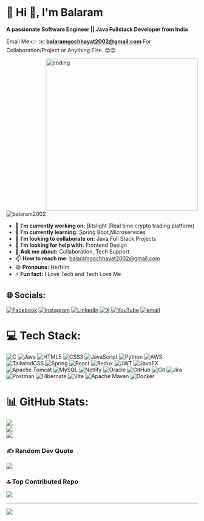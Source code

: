 # 💫 Hi 👋, I'm Balaram
**A passionate Software Engineer || Java Fullstack Developer from India**

Email Me 👉 ✉️ **balaramgochhayat2002@gmail.com** For Collaboration/Project or Anything Else. 😊😊

<img align="right" alt="coding" width="400" src="https://user-images.githubusercontent.com/55389276/140866485-8fb1c876-9a8f-4d6a-98dc-08c4981eaf70.gif">
<p align="left"> <img src="https://komarev.com/ghpvc/?username=balaram2002&label=Profile%20views&color=0e75b6&style=flat" alt="balaram2002" /> </p>

- 🔭 **I’m currently working on:** Bitslight (Real time crypto trading platform)
- 🌱 **I’m currently learning:** Spring Boot,Microservices
- 👯 **I’m looking to collaborate on:** Java Full Stack Projects
- 🤔 **I’m looking for help with:** Frontend Design
- 💬 **Ask me about:** Collaboration, Tech Support
- 📫 **How to reach me:** balaramgochhayat2002@gmail.com
- 😄 **Pronouns:** He/Him
- ⚡ **Fun fact:** I Love Tech and Tech Love Me


## 🌐 Socials:
[![Facebook](https://img.shields.io/badge/Facebook-%231877F2.svg?logo=Facebook&logoColor=white)](https://facebook.com/balaram.gochhayat.963) [![Instagram](https://img.shields.io/badge/Instagram-%23E4405F.svg?logo=Instagram&logoColor=white)](https://instagram.com/prince_rudra_7978) [![LinkedIn](https://img.shields.io/badge/LinkedIn-%230077B5.svg?logo=linkedin&logoColor=white)](https://linkedin.com/in/balaram2002) [![X](https://img.shields.io/badge/X-black.svg?logo=X&logoColor=white)](https://x.com/balaram34165445) [![YouTube](https://img.shields.io/badge/YouTube-%23FF0000.svg?logo=YouTube&logoColor=white)](https://youtube.com/@balarambalaram2002) [![email](https://img.shields.io/badge/Email-D14836?logo=gmail&logoColor=white)](mailto:balaramgochhayat2002@gmail.com) 


# 💻 Tech Stack:
![C](https://img.shields.io/badge/c-%2300599C.svg?style=for-the-badge&logo=c&logoColor=white) ![Java](https://img.shields.io/badge/java-%23ED8B00.svg?style=for-the-badge&logo=openjdk&logoColor=white) ![HTML5](https://img.shields.io/badge/html5-%23E34F26.svg?style=for-the-badge&logo=html5&logoColor=white) ![CSS3](https://img.shields.io/badge/css3-%231572B6.svg?style=for-the-badge&logo=css3&logoColor=white) ![JavaScript](https://img.shields.io/badge/javascript-%23323330.svg?style=for-the-badge&logo=javascript&logoColor=%23F7DF1E) ![Python](https://img.shields.io/badge/python-3670A0?style=for-the-badge&logo=python&logoColor=ffdd54) ![AWS](https://img.shields.io/badge/AWS-%23FF9900.svg?style=for-the-badge&logo=amazon-aws&logoColor=white) ![TailwindCSS](https://img.shields.io/badge/tailwindcss-%2338B2AC.svg?style=for-the-badge&logo=tailwind-css&logoColor=white) ![Spring](https://img.shields.io/badge/spring-%236DB33F.svg?style=for-the-badge&logo=spring&logoColor=white) ![React](https://img.shields.io/badge/react-%2320232a.svg?style=for-the-badge&logo=react&logoColor=%2361DAFB) ![Redux](https://img.shields.io/badge/redux-%23593d88.svg?style=for-the-badge&logo=redux&logoColor=white) ![JWT](https://img.shields.io/badge/JWT-black?style=for-the-badge&logo=JSON%20web%20tokens) ![JavaFX](https://img.shields.io/badge/javafx-%23FF0000.svg?style=for-the-badge&logo=javafx&logoColor=white) ![Apache Tomcat](https://img.shields.io/badge/apache%20tomcat-%23F8DC75.svg?style=for-the-badge&logo=apache-tomcat&logoColor=black) ![MySQL](https://img.shields.io/badge/mysql-4479A1.svg?style=for-the-badge&logo=mysql&logoColor=white) ![Netlify](https://img.shields.io/badge/netlify-%23000000.svg?style=for-the-badge&logo=netlify&logoColor=#00C7B7) ![Oracle](https://img.shields.io/badge/Oracle-F80000?style=for-the-badge&logo=oracle&logoColor=white) ![GitHub](https://img.shields.io/badge/github-%23121011.svg?style=for-the-badge&logo=github&logoColor=white) ![Git](https://img.shields.io/badge/git-%23F05033.svg?style=for-the-badge&logo=git&logoColor=white) ![Jira](https://img.shields.io/badge/jira-%230A0FFF.svg?style=for-the-badge&logo=jira&logoColor=white) ![Postman](https://img.shields.io/badge/Postman-FF6C37?style=for-the-badge&logo=postman&logoColor=white) ![Hibernate](https://img.shields.io/badge/Hibernate-59666C?style=for-the-badge&logo=Hibernate&logoColor=white) ![Vite](https://img.shields.io/badge/vite-%23646CFF.svg?style=for-the-badge&logo=vite&logoColor=white) ![Apache Maven](https://img.shields.io/badge/Apache%20Maven-C71A36?style=for-the-badge&logo=Apache%20Maven&logoColor=white) ![Docker](https://img.shields.io/badge/docker-%230db7ed.svg?style=for-the-badge&logo=docker&logoColor=white)

# 📊 GitHub Stats:
![](https://github-readme-stats.vercel.app/api?username=balaram2002&theme=dark&hide_border=false&include_all_commits=false&count_private=false)<br/>
![](https://nirzak-streak-stats.vercel.app/?user=balaram2002&theme=dark&hide_border=false)<br/>
![](https://github-readme-stats.vercel.app/api/top-langs/?username=balaram2002&theme=dark&hide_border=false&include_all_commits=false&count_private=false&layout=compact)


### ✍️ Random Dev Quote
![](https://quotes-github-readme.vercel.app/api?type=horizontal&theme=radical)

### 🔝 Top Contributed Repo
![](https://github-contributor-stats.vercel.app/api?username=balaram2002&limit=5&theme=default&combine_all_yearly_contributions=true)

---
[![](https://visitcount.itsvg.in/api?id=balaram2002&icon=0&color=0)](https://visitcount.itsvg.in)

<!-- Proudly created with GPRM ( https://gprm.itsvg.in ) -->
 

